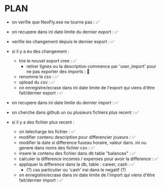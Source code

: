 # PLAN
- on verifie que NeoFly.exe ne tourne pas : :white_check_mark:
- on recupere dans ini date limite du dernier export : :white_check_mark:
- verifie les changement depuis le dernier export : :white_check_mark:
- si il y a eu des changement :
    - trie le nouvel export cree : :white_check_mark:
        - retirer lignes ou la description commence par 'user_import' pour ne pas exporter des imports : :construction:
    - renomme le csv : :white_check_mark:
    - upload du csv : :white_check_mark:
    - on enregistre/ecrase dans ini date limite de l'export qui viens d'être fait/dernier export : :white_check_mark:


- on recupere dans ini date limite du dernier import : :white_check_mark:
- on cherche dans github un ou plusieurs fichiers plus recent : :white_check_mark:
- si il y a des fichier plus recent : 
    - on telecharge les fichier : :white_check_mark:
    - modifier contenu description pour differencier joueurs : :white_check_mark:
    - modifier la date si difference fuseau horaire, valeur dans .ini ou genere dans noms des fichier csv : :white_check_mark:
    - insere le contenu des fichier dans db table "balances" : :white_check_mark:
    - calculer la difference incomes / expenses pour avoir la difference : :white_check_mark:
    - appliquer la difference dans la db, table : career, cash : :white_check_mark:
        - (?) cas particulier ou 'cash' irai dans le negatif (?)
    - on enregistre/ecrase dans ini date limite de l'import qui viens d'être fait/dernier import : :white_check_mark:

